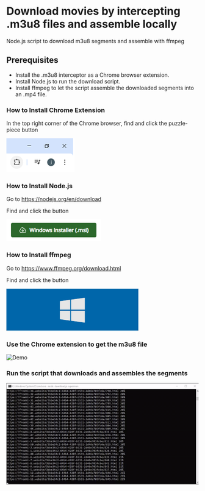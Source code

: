 # Download movies by intercepting .m3u8 files and assemble locally
Node.js script to download m3u8 segments and assemble with ffmpeg

## Prerequisites

* Install the .m3u8 interceptor as a Chrome browser extension.
* Install Node.js to run the download script.
* Install ffmpeg to let the script assemble the downloaded segments into an .mp4 file.

### How to Install Chrome Extension

In the top right corner of the Chrome browser, find and click the puzzle-piece button

![chrome-extension](chrome-extension.png)

### How to Install Node.js

Go to https://nodejs.org/en/download

Find and click the button

![node-install](node-installer.png)

### How to Install ffmpeg

Go to https://www.ffmpeg.org/download.html

Find and click the button 

![ffmpeg-install](ffmpeg-installer.png)

### Use the Chrome extension to get the m3u8 file

 ![Demo](save-m3u8-file.gif)

### Run the script that downloads and assembles the segments

![Demo](runscript.gif)